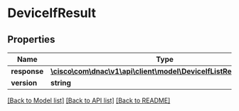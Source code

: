 # DeviceIfResult

## Properties
Name | Type | Description | Notes
------------ | ------------- | ------------- | -------------
**response** | [**\cisco\com\dnac\v1\api\client\model\DeviceIfListResultResponse**](DeviceIfListResultResponse.md) |  | [optional] 
**version** | **string** |  | [optional] 

[[Back to Model list]](../README.md#documentation-for-models) [[Back to API list]](../README.md#documentation-for-api-endpoints) [[Back to README]](../README.md)



